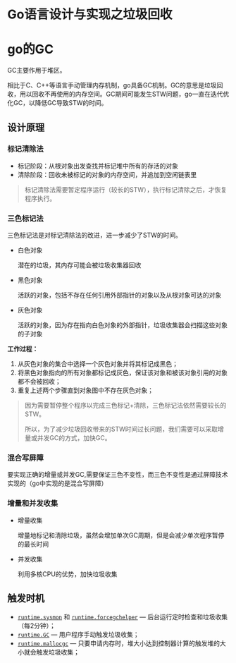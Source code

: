 # Go语言设计与实现之垃圾回收


# go的GC

GC主要作用于堆区。

相比于C、C++等语言手动管理内存机制，go具备GC机制。GC的意思是垃圾回收，用以回收不再使用的内存空间。GC期间可能发生STW问题，go一直在迭代优化GC，以降低GC导致STW的时间。

## 设计原理

### 标记清除法

- 标记阶段：从根对象出发查找并标记堆中所有的存活的对象
- 清除阶段：回收未被标记的对象的内存空间，并追加到空闲链表里

> 标记清除法需要暂定程序运行（较长的STW），执行标记清除之后，才恢复程序执行。

### 三色标记法

三色标记法是对标记清除法的改进，进一步减少了STW的时间。

- 白色对象

  潜在的垃圾，其内存可能会被垃圾收集器回收

- 黑色对象

  活跃的对象，包括不存在任何引用外部指针的对象以及从根对象可达的对象

- 灰色对象

  活跃的对象，因为存在指向白色对象的外部指针，垃圾收集器会扫描这些对象的子对象

**工作过程：**

1. 从灰色对象的集合中选择一个灰色对象并将其标记成黑色；
2. 将黑色对象指向的所有对象都标记成灰色，保证该对象和被该对象引用的对象都不会被回收；
3. 重复上述两个步骤直到对象图中不存在灰色对象；

> 因为需要暂停整个程序以完成三色标记+清除，三色标记法依然需要较长的STW。
>
> 所以，为了减少垃圾回收带来的STW时间过长问题，我们需要可以采取增量或并发GC的方式，加快GC。

### 混合写屏障

要实现正确的增量或并发GC,需要保证三色不变性，而三色不变性是通过屏障技术实现的（go中实现的是混合写屏障）

### 增量和并发收集

- 增量收集

  增量地标记和清除垃圾，虽然会增加单次GC周期，但是会减少单次程序暂停的最长时间

- 并发收集

  利用多核CPU的优势，加快垃圾收集

## 触发时机

- [`runtime.sysmon`](https://draveness.me/golang/tree/runtime.sysmon) 和 [`runtime.forcegchelper`](https://draveness.me/golang/tree/runtime.forcegchelper) — 后台运行定时检查和垃圾收集（每2分钟）；
- [`runtime.GC`](https://draveness.me/golang/tree/runtime.GC) — 用户程序手动触发垃圾收集；
- [`runtime.mallocgc`](https://draveness.me/golang/tree/runtime.mallocgc) — 只要申请内存时，堆大小达到控制器计算的触发堆的大小就会触发垃圾收集；

